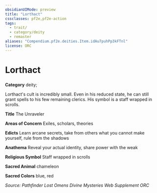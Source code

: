 ```yaml
---
obsidianUIMode: preview
title: "Lorthact"
cssclasses: pf2e,pf2e-action
tags:
  - trait/
  - category/deity
  - remaster
aliases: "Compendium.pf2e.deities.Item.idAu7puhPp3kFTnl"
license: ORC
---
```

# Lorthact

### 

**Category** deity; 




Lorthact's cult is incredibly small. Even in his reduced state, he can still grant spells to his few remaining clerics. His symbol is a staff wrapped in scrolls.

**Title** The Unraveler

**Areas of Concern** Exiles, scholars, theories

**Edicts** Learn arcane secrets, take from others what you cannot make yourself, rule from the shadows

**Anathema** Reveal your actual identity, share power with the weak

**Religious Symbol** Staff wrapped in scrolls

**Sacred Animal** chameleon

**Sacred Colors** blue, red

*Source: Pathfinder Lost Omens Divine Mysteries Web Supplement*
*ORC*